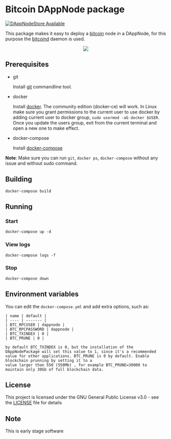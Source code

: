 # Bitcoin DAppNode package

[![DAppNodeStore Available](https://img.shields.io/badge/DAppNodeStore-Available-brightgreen.svg)](http://my.admin.dnp.dappnode.eth/#/installer/bitcoin.dnp.dappnode.eth)


This package makes it easy to deploy a [bitcoin](https://bitcoin.org) node in a DAppNode, for this purpose the [bitcoind](https://bitcoin.org/es/descargar) daemon is used.

<p align="center"><img src="https://github.com/dappnode/DAppNode/raw/master/doc/DAppNodePackage-bitcoin/install.gif"/></p>

## Prerequisites

- git

   Install [git](https://git-scm.com/book/en/v2/Getting-Started-Installing-Git) commandline tool.

- docker

   Install [docker](https://docs.docker.com/engine/installation). The community edition (docker-ce) will work. In Linux make sure you grant permissions to the current user to use docker by adding current user to docker group, `sudo usermod -aG docker $USER`. Once you update the users group, exit from the current terminal and open a new one to make effect.

- docker-compose

   Install [docker-compose](https://docs.docker.com/compose/install)

**Note**: Make sure you can run `git`, `docker ps`, `docker-compose` without any issue and without sudo command.


## Building

`docker-compose build`

## Running

### Start

`docker-compose up -d`

### View logs

`docker-compose logs -f`

### Stop

`docker-compose down`

## Environment variables

You can edit the `docker-compose.yml` and add extra options, such as:
```
| name | default |
| ---- | ------- |
| BTC_RPCUSER | dappnode |
| BTC_RPCPASSWORD | dappnode |
| BTC_TXINDEX | 0 |
| BTC_PRUNE | 0 |

by default BTC_TXINDEX is 0, but the installation of the DAppNodePackage will set this value to 1, since it's a recommended value for other applications. BTC_PRUNE is 0 by default. Enable blockchain prunning by setting it to a
value larger than 550 (550Mb) , for example BTC_PRUNE=30000 to maintain only 30Gb of full blockchain data.
```

## License

This project is licensed under the GNU General Public License v3.0 - see the [LICENSE](LICENSE) file for details

## Note

This is early stage software
